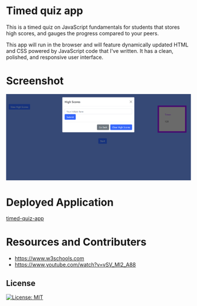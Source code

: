 # Timed quiz app

This is a timed quiz on JavaScript fundamentals for students that stores high scores, and gauges the progress compared to your peers.

This app will run in the browser and will feature dynamically updated HTML and CSS powered by JavaScript code that I've written.  It has a clean, polished, and responsive user interface.


# Screenshot
![](./assets/images/quiz.png)


# Deployed Application

[timed-quiz-app](https://ricapi96.github.io/timed-quiz-app/)

# Resources and Contributers

* https://www.w3schools.com
* https://www.youtube.com/watch?v=vSV_Ml2_A88

## License
[![License: MIT](https://img.shields.io/badge/License-MIT-yellow.svg)](https://opensource.org/licenses/MIT)